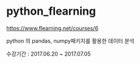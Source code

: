 # python_flearning

https://www.flearning.net/courses/6

python 의 pandas, numpy패키지를 활용한 데이터 분석

수강기간 : 2017.06.20 ~ 2017.07.05
